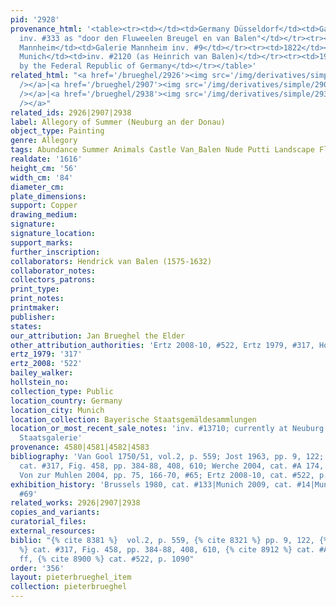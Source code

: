 ```yaml
---
pid: '2928'
provenance_html: '<table><tr><td></td><td>Germany Düsseldorf</td><td>Galerie Düsseldorf
  inv. #333 as "door den Fluweelen Breugel en van Balen"</td></tr><tr><td>1730</td><td>Germany
  Mannheim</td><td>Galerie Mannheim inv. #9</td></tr><tr><td>1822</td><td>Germany
  Munich</td><td>inv. #2120 (as Heinrich van Balen)</td></tr><tr><td>1966</td><td>Germany</td><td>Restored
  by the Federal Republic of Germany</td></tr></table>'
related_html: "<a href='/brueghel/2926'><img src='/img/derivatives/simple/2926/thumbnail.jpg'
  /></a>|<a href='/brueghel/2907'><img src='/img/derivatives/simple/2907/thumbnail.jpg'
  /></a>|<a href='/brueghel/2938'><img src='/img/derivatives/simple/2938/thumbnail.jpg'
  /></a>"
related_ids: 2926|2907|2938
label: Allegory of Summer (Neuburg an der Donau)
object_type: Painting
genre: Allegory
tags: Abundance Summer Animals Castle Van_Balen Nude Putti Landscape Flowers Fruit
realdate: '1616'
height_cm: '56'
width_cm: '84'
diameter_cm:
plate_dimensions:
support: Copper
drawing_medium:
signature:
signature_location:
support_marks:
further_inscription:
collaborators: Hendrick van Balen (1575-1632)
collaborator_notes:
collectors_patrons:
print_type:
print_notes:
printmaker:
publisher:
states:
our_attribution: Jan Brueghel the Elder
other_attribution_authorities: 'Ertz 2008-10, #522, Ertz 1979, #317, Honig database'
ertz_1979: '317'
ertz_2008: '522'
bailey_walker:
hollstein_no:
collection_type: Public
location_country: Germany
location_city: Munich
location_collection: Bayerische Staatsgemäldesammlungen
location_or_most_recent_sale_notes: 'inv. #13710; currently at Neuburg an der Donau,
  Staatsgalerie'
provenance: 4580|4581|4582|4583
bibliography: 'Van Gool 1750/51, vol.2, p. 559; Jost 1963, pp. 9, 122; Ertz 1979,
  cat. #317, Fig. 458, pp. 384-88, 408, 610; Werche 2004, cat. #A 174, p. 203 ff;
  Von zur Muhlen 2004, pp. 75, 166-70, #65; Ertz 2008-10, cat. #522, p. 1090'
exhibition_history: 'Brussels 1980, cat. #133|Munich 2009, cat. #14|Munich 2013, cat.
  #69'
related_works: 2926|2907|2938
copies_and_variants:
curatorial_files:
external_resources:
biblio: "{% cite 8381 %}  vol.2, p. 559, {% cite 8321 %} pp. 9, 122, {% cite 9004
  %} cat. #317, Fig. 458, pp. 384-88, 408, 610, {% cite 8912 %} cat. #A 174, p. 203
  ff, {% cite 8900 %} cat. #522, p. 1090"
order: '356'
layout: pieterbrueghel_item
collection: pieterbrueghel
---
```

